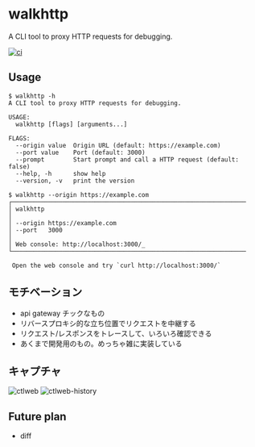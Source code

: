 # walkhttp
A CLI tool to proxy HTTP requests for debugging.

[![ci](https://github.com/enuesaa/walkhttp/actions/workflows/ci.yaml/badge.svg)](https://github.com/enuesaa/walkhttp/actions/workflows/ci.yaml)

## Usage
```console
$ walkhttp -h
A CLI tool to proxy HTTP requests for debugging.

USAGE:
  walkhttp [flags] [arguments...]

FLAGS:
  --origin value  Origin URL (default: https://example.com)
  --port value    Port (default: 3000)
  --prompt        Start prompt and call a HTTP request (default: false)
  --help, -h      show help
  --version, -v   print the version

$ walkhttp --origin https://example.com
┌─────────────────────────────────────────────────────────────────
│ walkhttp
│
│ --origin https://example.com
│ --port   3000
│
│ Web console: http://localhost:3000/_
└─────────────────────────────────────────────────────────────────

 Open the web console and try `curl http://localhost:3000/`
```

## モチベーション
- api gateway チックなもの
- リバースプロキシ的な立ち位置でリクエストを中継する
- リクエスト/レスポンスをトレースして、いろいろ確認できる
- あくまで開発用のもの。めっちゃ雑に実装している

## キャプチャ
![ctlweb](./docs/ctlweb.png)
![ctlweb-history](./docs/ctlweb-history.png)

## Future plan
- diff
